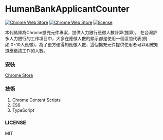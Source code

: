 # HumanBankApplicantCounter
[![Chrome Web Store](https://img.shields.io/chrome-web-store/v/mlmihhiijcegoachbijmjokplemdjbcc.svg)]() [![Chrome Web Store](https://img.shields.io/chrome-web-store/users/mlmihhiijcegoachbijmjokplemdjbcc.svg)]() [![license](https://img.shields.io/github/license/xupeiyao/HumanBankApplicantCounter.svg)]()

本代碼庫為Chrome擴充元件專案，提供人力銀行應徵人數計算(推算)。
在台灣許多人力銀行的工作項目中，大多在應徵人數的顯示都是使用一個區間代表(例如:0~10人應徵)，為了更方便得知應徵人數，這個擴充元件提供使用者可以明確知道應徵該工作的人數。

### 安裝
[Chrome Store](https://chrome.google.com/webstore/detail/%E4%BA%BA%E5%8A%9B%E9%8A%80%E8%A1%8C%E6%87%89%E5%BE%B5%E4%BA%BA%E6%95%B8%E9%A1%AF%E7%A4%BA/mlmihhiijcegoachbijmjokplemdjbcc?hl=zh-TW)

### 技術
1. Chrome Content Scripts
2. ES6
3. TypeScript

### LICENSE
MIT

